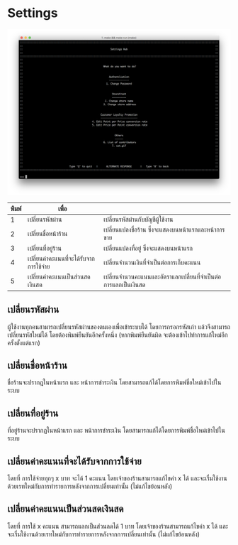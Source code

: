 # Settings

![](./src/settings-interface.png)

| พิมพ์ | เพื่อ                            |                                                    |
| --- | ------------------------------ | -------------------------------------------------- |
| 1   | เปลี่ยนรหัสผ่าน                    | เปลี่ยนรหัสผ่านกับบัญชีผู้ใช้งาน                             |
| 2   | เปลี่ยนชื่อหน้าร้าน                  | เปลี่ยนแปลงชื่อร้าน ซึ่งจะแสดงบนหน้าแรกและหน้าการขาย        |
| 3   | เปลี่ยนที่อยู่ร้าน                    | เปลี่ยนแปลงที่อยู่ ซึ่งจะแสดงบนหน้าแรก                      |
| 4   | เปลี่ยนค่าคะแนนที่จะได้รับจากการใช้จ่าย | เปลี่ยนจำนวนเงินที่จำเป็นต่อการเก็บคะแนน                     |
| 5   | เปลี่ยนค่าคะแนนเป็นส่วนสดเงินสด      | เปลี่ยนจำนวนคะแนนและอัตราแลกเปลี่ยนที่จำเป็นต่อการแลกเป็นเงินสด |

## เปลี่ยนรหัสผ่าน
ผู้ใช้งานทุกคนสามารถเปลี่ยนรหัสผ่านของตนเองเพื่อเข้าระบบได้
โดยการกรอกรหัสเก่า แล้วจึงสามารถเปลี่ยนรหัสใหม่ได้ โดยต้องพิมพ์ยืนยันอีกครั้งหนึ่ง
(หากพิมพ์ยืนยันผิด จะต้องเข้าไปทำการแก้ใหม่อีกครั้งตั้งแต่แรก)

## เปลี่ยนชื่อหน้าร้าน
ชื่อร้านจะปรากฎในหน้าแรก และ หน้าการชำระเงิน โดยสามารถแก้ได้โดยการพิมพ์ชื่อใหม่เข้าไปในระบบ

## เปลี่ยนที่อยู่ร้าน
ที่อยู่ร้านจะปรากฎในหน้าแรก และ หน้าการชำระเงิน โดยสามารถแก้ได้โดยการพิมพ์ชื่อใหม่เข้าไปในระบบ

## เปลี่ยนค่าคะแนนที่จะได้รับจากการใช้จ่าย
โดยที่ การใช้จ่ายทุกๆ x บาท จะได้ 1 คะแนน
โดยเจ้าของร้านสามารถแก้ไขค่า x ได้ และจะเรื่มใช้งานด้วยเรทใหม่กับการทำรายการหลังจากการเปลี่ยนเท่านั้น (ไม่แก้ไขย้อนหลัง)

## เปลี่ยนค่าคะแนนเป็นส่วนสดเงินสด
โดยที่ การใช้ x คะแนน สามารถแลกเป็นส่วนลดได้ 1 บาท
โดยเจ้าของร้านสามารถแก้ไขค่า x ได้ และจะเรื่มใช้งานด้วยเรทใหม่กับการทำรายการหลังจากการเปลี่ยนเท่านั้น (ไม่แก้ไขย้อนหลัง)
